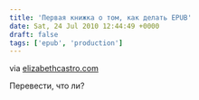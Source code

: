 ```yaml
---
title: 'Первая книжка о том, как делать EPUB'
date: Sat, 24 Jul 2010 12:44:49 +0000
draft: false
tags: ['epub', 'production']
---
```


via [elizabethcastro.com](http://www.elizabethcastro.com/epub/)

Перевести, что ли?
